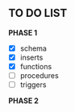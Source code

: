 ## TO DO LIST 

**PHASE 1**

- [x] schema
- [x] inserts
- [x] functions
- [ ] procedures
- [ ] triggers

**PHASE 2**
